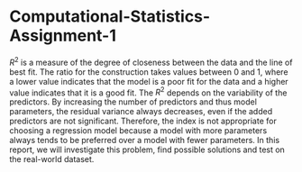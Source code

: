 # Computational-Statistics-Assignment-1

$R^2$ is a measure of the degree of closeness between the data and the line of best fit. The ratio for the construction takes values between 0 and 1, where a lower value indicates that the model is a poor fit for the data and a higher value indicates that it is a good fit. The $R^2$ depends on the variability of the predictors. By increasing the number of predictors and thus model parameters, the residual variance always decreases, even if the added predictors are not significant. Therefore, the index is not appropriate for choosing a regression model because a model with more parameters 
always tends to be preferred over a model with fewer parameters. In this report, we will investigate this problem, find possible solutions and test on the real-world dataset.
